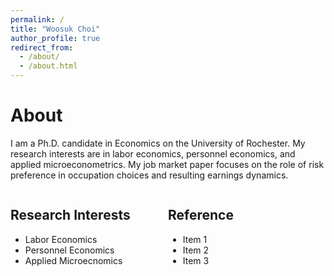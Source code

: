```yaml
---
permalink: /
title: "Woosuk Choi"
author_profile: true
redirect_from: 
  - /about/
  - /about.html
---
```

# About
I am a Ph.D. candidate in Economics on the University of Rochester. My research interests are in labor economics, personnel economics, and applied microeconometrics. My job market paper focuses on the role of risk preference in occupation choices and resulting earnings dynamics.

<div style="display: flex;">
  <div style="flex: 1;">
    <h2>Research Interests</h2>
    <ul>
      <li>Labor Economics</li>
      <li>Personnel Economics</li>
      <li>Applied Microecnomics</li>
    </ul>
  </div>
  <div style="flex: 1;">
    <h2>Reference</h2>
    <ul>
      <li>Item 1</li>
      <li>Item 2</li>
      <li>Item 3</li>
    </ul>
  </div>
</div>

